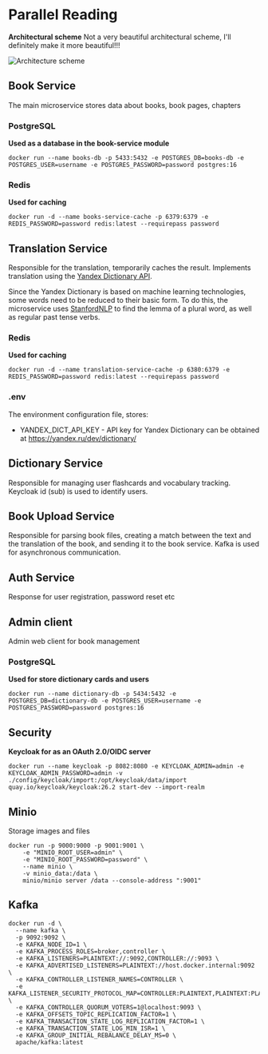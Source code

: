 # Parallel Reading

**Architectural scheme**
Not a very beautiful architectural scheme, I'll definitely make it more beautiful!!!

![Architecture scheme](https://github.com/user-attachments/assets/4820e342-1d32-4d19-8632-5ee481d9a0c6)

## Book Service

The main microservice stores data about books, book pages, chapters

### PostgreSQL

**Used as a database in the book-service module**

```shell
docker run --name books-db -p 5433:5432 -e POSTGRES_DB=books-db -e POSTGRES_USER=username -e POSTGRES_PASSWORD=password postgres:16
```

### Redis

**Used for caching**

```shell
docker run -d --name books-service-cache -p 6379:6379 -e REDIS_PASSWORD=password redis:latest --requirepass password
```

## Translation Service

Responsible for the translation, temporarily caches the result. Implements translation using the [Yandex Dictionary API](https://yandex.ru/dev/dictionary/).

Since the Yandex Dictionary is based on machine learning technologies, some words need to be reduced to their basic form.
To do this, the microservice uses [StanfordNLP](https://nlp.stanford.edu/) to find the lemma of a plural word, as well as regular past tense verbs.

### Redis

**Used for caching**

```shell
docker run -d --name translation-service-cache -p 6380:6379 -e REDIS_PASSWORD=password redis:latest --requirepass password
```

### .env

The environment configuration file, stores:

- YANDEX_DICT_API_KEY - API key for Yandex Dictionary can be obtained at https://yandex.ru/dev/dictionary/

## Dictionary Service

Responsible for managing user flashcards and vocabulary tracking. Keycloak id (sub) is used to identify users.

## Book Upload Service

Responsible for parsing book files, creating a match between the text and the translation of the book, and sending it to the book service. Kafka is used for asynchronous communication.

## Auth Service

Response for user registration, password reset etc

## Admin client

Admin web client for book management

### PostgreSQL

**Used for store dictionary cards and users**

```shell
docker run --name dictionary-db -p 5434:5432 -e POSTGRES_DB=dictionary-db -e POSTGRES_USER=username -e POSTGRES_PASSWORD=password postgres:16
```
## Security

**Keycloak for as an OAuth 2.0/OIDC server**

```shell
docker run --name keycloak -p 8082:8080 -e KEYCLOAK_ADMIN=admin -e KEYCLOAK_ADMIN_PASSWORD=admin -v ./config/keycloak/import:/opt/keycloak/data/import quay.io/keycloak/keycloak:26.2 start-dev --import-realm
```

## Minio

Storage images and files

```shell
docker run -p 9000:9000 -p 9001:9001 \
    -e "MINIO_ROOT_USER=admin" \
    -e "MINIO_ROOT_PASSWORD=password" \
    --name minio \
    -v minio_data:/data \
    minio/minio server /data --console-address ":9001"
```

## Kafka

```shell
docker run -d \
  --name kafka \
  -p 9092:9092 \
  -e KAFKA_NODE_ID=1 \
  -e KAFKA_PROCESS_ROLES=broker,controller \
  -e KAFKA_LISTENERS=PLAINTEXT://:9092,CONTROLLER://:9093 \
  -e KAFKA_ADVERTISED_LISTENERS=PLAINTEXT://host.docker.internal:9092 \
  -e KAFKA_CONTROLLER_LISTENER_NAMES=CONTROLLER \
  -e KAFKA_LISTENER_SECURITY_PROTOCOL_MAP=CONTROLLER:PLAINTEXT,PLAINTEXT:PLAINTEXT \
  -e KAFKA_CONTROLLER_QUORUM_VOTERS=1@localhost:9093 \
  -e KAFKA_OFFSETS_TOPIC_REPLICATION_FACTOR=1 \
  -e KAFKA_TRANSACTION_STATE_LOG_REPLICATION_FACTOR=1 \
  -e KAFKA_TRANSACTION_STATE_LOG_MIN_ISR=1 \
  -e KAFKA_GROUP_INITIAL_REBALANCE_DELAY_MS=0 \
  apache/kafka:latest
```